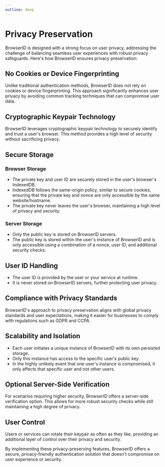 ```yaml
---
outline: deep
---
```


# Privacy Preservation

BrowserID is designed with a strong focus on user privacy, addressing the challenge of balancing seamless user experiences with robust privacy safeguards. Here's how BrowserID ensures privacy preservation:

## No Cookies or Device Fingerprinting

Unlike traditional authentication methods, BrowserID does not rely on cookies or device fingerprinting. This approach significantly enhances user privacy by avoiding common tracking techniques that can compromise user data.

## Cryptographic Keypair Technology

BrowserID leverages cryptographic keypair technology to securely identify and trust a user's browser. This method provides a high level of security without sacrificing privacy.

## Secure Storage

### Browser Storage

- The private key and user ID are securely stored in the user's browser's IndexedDB.
- IndexedDB follows the same-origin policy, similar to secure cookies, ensuring that the private key and nonce are only accessible by the same website/hostname.
- The private key never leaves the user's browser, maintaining a high level of privacy and security.

### Server Storage

- Only the public key is stored on BrowserID servers.
- The public key is stored within the user's instance of BrowserID and is only accessible using a combination of a nonce, user ID, and additional security checks.

## User ID Handling

- The user ID is provided by the user or your service at runtime.
- It is never stored on BrowserID servers, further protecting user privacy.

## Compliance with Privacy Standards

BrowserID's approach to privacy preservation aligns with global privacy standards and user expectations, making it easier for businesses to comply with regulations such as GDPR and CCPA.

## Scalability and Isolation

- Each user initiates a unique instance of BrowserID with its own persisted storage.
- Only this instance has access to the specific user's public key.
- In the highly unlikely event that one user's instance is compromised, it only affects that specific user and not other users.

## Optional Server-Side Verification

For scenarios requiring higher security, BrowserID offers a server-side verification option. This allows for more robust security checks while still maintaining a high degree of privacy.

## User Control

Users or services can rotate their keypair as often as they like, providing an additional layer of control over their privacy and security.

By implementing these privacy-preserving features, BrowserID offers a secure, privacy-friendly authentication solution that doesn't compromise on user experience or security.
